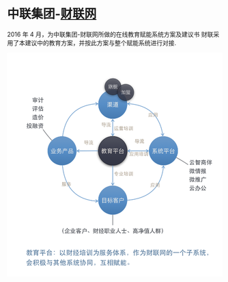 # 中联集团-[财联网](http://cailian.net)

2016 年 4 月，为中联集团-财联网所做的在线教育赋能系统方案及建议书
财联采用了本建议中的教育方案，并按此方案与整个赋能系统进行对接.

![img](https://github.com/baisheng/cailian_net/blob/master/shot.png?raw=true)


